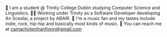 📖 I am a student @ Trinity College Dublin studying Computer Science and Linguistics. 
👨‍💻 Working under Trinity as a Software Developer developing An Scealai, a project by ABAIR.
🎵 I'm a music fan and my tastes include indie, rock, hip-hip and basically most kinds of music.
💬 You can reach me at camacholenihanfionn@gmail.com
